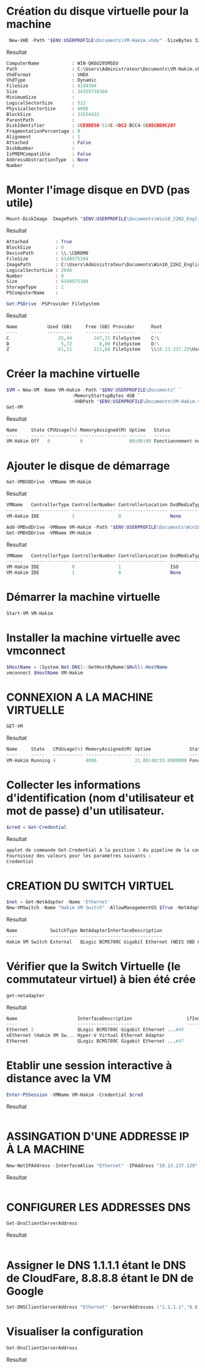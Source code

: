 # Création du disque virtuelle pour la machine
```POWERSHELL
 New-VHD -Path "$ENV:USERPROFILE\Documents\VM-Hakim.vhdx" -SizeBytes 32GB -Dynamic 
```
Resultat
```Python
ComputerName            : WIN-QK6U295MSEU
Path                    : C:\Users\Administrateur\Documents\VM-Hakim.vhdx
VhdFormat               : VHDX
VhdType                 : Dynamic
FileSize                : 4194304
Size                    : 34359738368
MinimumSize             :
LogicalSectorSize       : 512
PhysicalSectorSize      : 4096
BlockSize               : 33554432
ParentPath              :
DiskIdentifier          : 6CE9DE50-514C-4DC2-BCC4-0C05CBD9C207
FragmentationPercentage : 0
Alignment               : 1
Attached                : False
DiskNumber              :
IsPMEMCompatible        : False
AddressAbstractionType  : None
Number                  :
```
# Monter l'image disque en DVD (pas utile)
```POWERSHELL
Mount-DiskImage -ImagePath "$ENV:USERPROFILE\Documents\Win10_22H2_English_x64v1.iso"
```
Resultat
```Python
Attached          : True
BlockSize         : 0
DevicePath        : \\.\CDROM0
FileSize          : 6140975104
ImagePath         : C:\Users\Administrateur\Documents\Win10_22H2_English_x64v1.iso
LogicalSectorSize : 2048
Number            : 0
Size              : 6140975104
StorageType       : 1
PSComputerName    :
```
```POWERSHELL
Get-PSDrive -PSProvider FileSystem
```
Resultat
```python
Name           Used (GB)     Free (GB) Provider      Root                                               CurrentLocation
----           ---------     --------- --------      ----                                               ---------------
C                  25,44        247,31 FileSystem    C:\                                           Users\Administrateur
D                   5,72          0,00 FileSystem    D:\
Z                  61,11        211,68 FileSystem    \\10.13.237.25\Users
```
# Créer la machine virtuelle
```POWERSHELL
$VM = New-VM -Name VM-Hakim -Path "$ENV:USERPROFILE\Documents" `
                        -MemoryStartupBytes 4GB `
                        -VHDPath "$ENV:USERPROFILE\Documents\VM-Hakim.vhdx"
Get-VM
```
Resultat
```Python
Name     State CPUUsage(%) MemoryAssigned(M) Uptime   Status                Version
----     ----- ----------- ----------------- ------   ------                -------
VM-Hakim Off   0           0                 00:00:00 Fonctionnement normal 10.0
```
# Ajouter le disque de démarrage
```POWERSHELL
Get-VMDVDDrive -VMName VM-Hakim
```
Resultat
```Python
VMName   ControllerType ControllerNumber ControllerLocation DvdMediaType Path
------   -------------- ---------------- ------------------ ------------ ----
VM-Hakim IDE            1                0                  None
```
```POWERSHELL
Add-VMDvdDrive -VMName VM-Hakim -Path "$ENV:USERPROFILE\Documents\Win10_22H2_English_x64v1.iso"
Get-VMDVDDrive -VMName VM-Hakim
```
Resultat
```Python
VMName   ControllerType ControllerNumber ControllerLocation DvdMediaType Path
------   -------------- ---------------- ------------------ ------------ ----
VM-Hakim IDE            0                1                  ISO          C:\Users\Administrateur\Documents\Win10_22H...
VM-Hakim IDE            1                0                  None
```
# Démarrer la machine virtuelle
```POWERSHELL
Start-VM VM-Hakim
```
# Installer la machine virtuelle avec vmconnect
```POWERSHELL
$HostName = [System.Net.DNS]::GetHostByName($Null).HostName
vmconnect $HostName VM-Hakim
```
# CONNEXION A LA MACHINE VIRTUELLE
```POWERSHELL
GET-VM 
```
Resultat
```Python
Name     State   CPUUsage(%) MemoryAssigned(M) Uptime              Status                Version
----     -----   ----------- ----------------- ------              ------                -------
VM-Hakim Running 4           4096              21.09:48:55.8980000 Fonctionnement normal 10.0
```
# Collecter les informations d'identification (nom d'utilisateur et mot de passe) d'un utilisateur.
```POWERSHELL
$cred = Get-Credential
```
Resultat
```Python
applet de commande Get-Credential à la position 1 du pipeline de la commande
Fournissez des valeurs pour les paramètres suivants :
Credential
```
# CREATION DU SWITCH VIRTUEL
```POWERSHELL
$net = Get-NetAdapter -Name 'Ethernet'
New-VMSwitch -Name "Hakim VM Switch" -AllowManagementOS $True -NetAdapterName $net.Name
```
Resultat
```Python
Name            SwitchType NetAdapterInterfaceDescription
----            ---------- ------------------------------
Hakim VM Switch External   QLogic BCM5709C Gigabit Ethernet (NDIS VBD Client)
```
# Vérifier que la Switch Virtuelle (le commutateur virtuel) à bien été crée
```POWERSHELL
get-netadapter
```
Resultat
```Python
Name                      InterfaceDescription                    ifIndex Status       MacAddress             LinkSpeed
----                      --------------------                    ------- ------       ----------             ---------
Ethernet 2                QLogic BCM5709C Gigabit Ethernet ...#48      15 Disconnected 18-A9-05-3B-DD-BE          0 bps
vEthernet (Hakim VM Sw... Hyper-V Virtual Ethernet Adapter             19 Up           18-A9-05-3B-DD-BC         1 Gbps
Ethernet                  QLogic BCM5709C Gigabit Ethernet ...#47       5 Up           18-A9-05-3B-DD-BC         1 Gbps
```
# Etablir une session interactive à distance avec la VM
 ```POWERSHELL
Enter-PSSession -VMName VM-Hakim -Credential $cred
```
Resultat
```Python
```
# ASSINGATION D'UNE ADDRESSE IP À LA MACHINE
```POWERSHELL
New-NetIPAddress -InterfaceAlias "Ethernet" -IPAddress "10.13.237.129" -PrefixLength 24 -DefaultGateway "10.13.237.1"
```
Resultat
```Python
```
# CONFIGURER LES ADDRESSES DNS
```POWERSHELL
Get-DnsClientServerAddress
```
Resultat
```Python
```

# Assigner le DNS 1.1.1.1 étant le DNS de CloudFare, 8.8.8.8 étant le DN de Google
```POWERSHELL
Set-DNSClientServerAddress "Ethernet" -ServerAddresses ("1.1.1.1","8.8.8.8")
```
# Visualiser la configuration
```POWERSHELL
Get-DnsClientServerAddress
```
Resultat
```Python
```







